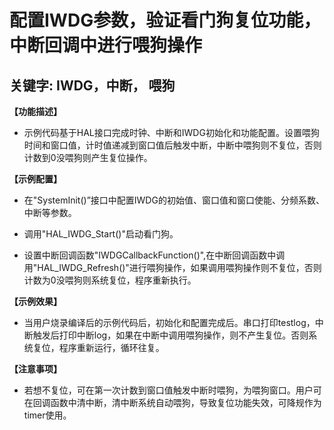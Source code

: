# 配置IWDG参数，验证看门狗复位功能，中断回调中进行喂狗操作
## 关键字: IWDG，中断， 喂狗

**【功能描述】**
+ 示例代码基于HAL接口完成时钟、中断和IWDG初始化和功能配置。设置喂狗时间和窗口值，计时值递减到窗口值后触发中断，中断中喂狗则不复位，否则计数到0没喂狗则产生复位操作。

**【示例配置】**
+ 在"SystemInit()”接口中配置IWDG的初始值、窗口值和窗口使能、分频系数、中断等参数。

+ 调用"HAL_IWDG_Start()"启动看门狗。

+ 设置中断回调函数"IWDGCallbackFunction()",在中断回调函数中调用"HAL_IWDG_Refresh()"进行喂狗操作，如果调用喂狗操作则不复位，否则计数为0没喂狗则系统复位，程序重新执行。

**【示例效果】**
+ 当用户烧录编译后的示例代码后，初始化和配置完成后。串口打印testlog，中断触发后打印中断log，如果在中断中调用喂狗操作，则不产生复位。否则系统复位，程序重新运行，循环往复。

**【注意事项】**
+ 若想不复位，可在第一次计数到窗口值触发中断时喂狗，为喂狗窗口。用户可在回调函数中清中断，清中断系统自动喂狗，导致复位功能失效，可降规作为timer使用。